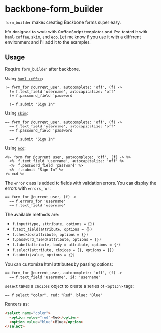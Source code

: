 backbone-form_builder
=====================

`form_builder` makes creating Backbone forms super easy.

It's designed to work with CoffeeScript templates and
I've tested it with `haml-coffee`, `skim`, and `eco`.
Let me know if you use it with a different environment and I'll
add it to the examples.

Usage
-----

Require `form_builder` after backbone.

Using [`haml-coffee`](https://github.com/netzpirat/haml-coffee):

```hamlc
!= form_for @current_user, autocomplete: 'off', (f) ->
  != f.text_field 'username', autocapitalize: 'off'
  != f.password_field 'password'

  != f.submit "Sign In"
```

Using [`skim`](https://github.com/jfirebaugh/skim):

```skim
== form_for @current_user, autocomplete: 'off', (f) ->
  == f.text_field 'username', autocapitalize: 'off'
  == f.password_field 'password'

  == f.submit "Sign In"
```

Using [`eco`](https://github.com/sstephenson/eco):

```eco
<%- form_for @current_user, autocomplete: 'off', (f) -> %>
  <%- f.text_field 'username', autocapitalize: 'off' %>
  <%- f.password_field 'password' %>
  <%- f.submit "Sign In" %>
<% end %>
```

The `error` class is added to fields with validation errors.
You can display the errors with `errors_for`:

```skim
== form_for @current_user, (f) ->
  == f.errors_for 'username'
  == f.text_field 'username'
```

The available methods are:

* `f.input(type, attribute, options = {})`
* `f.text_field(attribute, options = {})`
* `f.checkbox(attribute, options = {})`
* `f.password_field(attribute, options = {})`
* `f.label(attribute, body = attribute, options = {})`
* `f.select(attribute, choices = {}, options = {})`
* `f.submit(value, options = {})`

You can customize html attributes by passing options:

```skim
== form_for @current_user, autocomplete: 'off', (f) ->
  == f.text_field 'username', id: 'username'
```

`select` takes a `choices` object to create a series of `<option>` tags:

```skim
== f.select "color", red: "Red", blue: "Blue"
```

Renders as:

```html
<select name="color">
  <option value="red">Red</option>
  <option value="blue">Blue</option>
</select>
```





